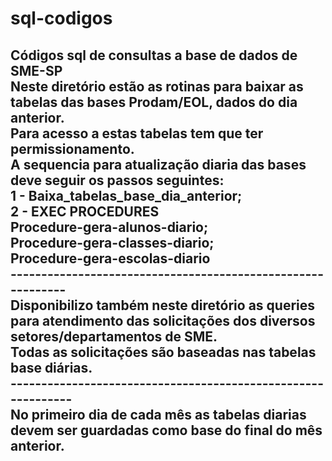 # sql-codigos
 Códigos sql de consultas a base de dados de SME-SP <br>
Neste diretório estão as rotinas para baixar as tabelas das bases Prodam/EOL, dados do dia anterior.<br>
Para acesso a estas tabelas tem que ter permissionamento.<br>
A sequencia para atualização diaria das bases deve seguir os passos seguintes:<br>
1 - Baixa_tabelas_base_dia_anterior;<br>
2 - EXEC PROCEDURES<br>
    Procedure-gera-alunos-diario;<br>
    Procedure-gera-classes-diario;<br>
    Procedure-gera-escolas-diario<br>
------------------------------------------------------------<br>
Disponibilizo também neste diretório as queries para atendimento das solicitações dos diversos setores/departamentos de SME.<br>
Todas as solicitações são baseadas nas tabelas base diárias.<br>
-------------------------------------------------------------<br>
No primeiro dia de cada mês as tabelas diarias devem ser guardadas como base do final do mês anterior.<br>
-----------------------------------------------------------------

